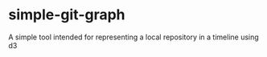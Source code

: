 # simple-git-graph
A simple tool intended for representing a local repository in a timeline using d3
